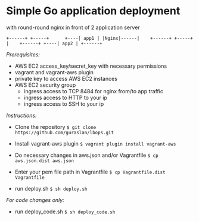 
# Simple Go application deployment
  with round-round nginx
  in front of 2 application server

`
                  +------+
+-----+      +----| app1 |
|Nginx|------|    +------+
+-----+      |    +------+
             +----| app2 |
                  +------+
`

*Prerequisites:*
- AWS EC2 access_key/secret_key with necessary permissions
- vagrant and vagrant-aws plugin
- private key to access AWS EC2 instances
- AWS EC2 security group
    - ingress access to TCP 8484 for nginx from/to app traffic
    - ingress access to HTTP to your ip
    - ingress access to SSH to your ip

*Instructions:*

- Clone the repository
  `$ git clone https://github.com/guraslan/lbops.git`

- Install vagrant-aws plugin
  `$ vagrant plugin install vagrant-aws`

- Do necessary changes in aws.json and/or Vagrantfile
  `$ cp aws.json.dist aws.json`

- Enter your pem file path in Vagrantfile
  `$ cp Vagrantfile.dist Vagrantfile`

- run deploy.sh
  `$ sh deploy.sh`



*For code changes only:*

- run deploy_code.sh
  `$ sh deploy_code.sh`

